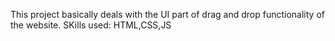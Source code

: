 This project basically deals with the UI part of drag and drop functionality of the website.
SKills used: HTML,CSS,JS